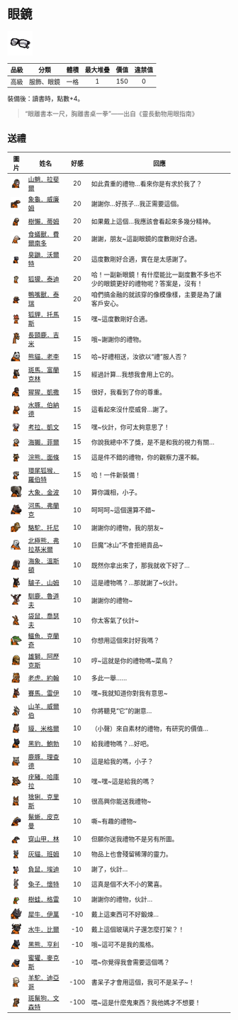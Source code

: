 # 眼鏡

![img](images/item_pic_JSYJ.png)

|品級|分類|體積|最大堆疊|價值|違禁值|
|:--:|:--:|:--:|:--:|:--:|:--:|
|高級|服飾、眼鏡|一格|1|150|0|

裝備後：讀書時，點數+4。

> “眼離書本一尺，胸離書桌一拳”——出自《靈長動物用眼指南》

## 送禮

|圖片|姓名|好感|回應|
|:--:|--|:--:|--|
|![img](images/Mandrill.png)|[山魈．拉斐爾](山魈．拉斐爾.md)|20|如此貴重的禮物…看來你是有求於我了？|
|![img](images/Tortoise.png)|[象龜．威廉姆](象龜．威廉姆.md)|20|謝謝你…好孩子…我正需要這個。|
|![img](images/sloth.png)|[樹懶．蒂姆](樹懶．蒂姆.md)|20|如果戴上這個…我應該會看起來多幾分精神。|
|![img](images/Anteater.png)|[食蟻獸．費爾南多](食蟻獸．費爾南多.md)|20|謝謝，朋友\~這副眼鏡的度數剛好合適。|
|![img](images/skunk.png)|[臭鼬．沃爾特](臭鼬．沃爾特.md)|20|這度數剛好合適，實在是太感謝了。|
|![img](images/meerkat.png)|[狐獴．泰迪](狐獴．泰迪.md)|20|哈！一副新眼鏡！有什麼能比一副度數不多也不少的眼鏡更好的禮物呢？答案是，沒有！|
|![img](images/platypus.png)|[鴨嘴獸．泰瑞](鴨嘴獸．泰瑞.md)|20|咱們搞金融的就該穿的像模像樣，主要是為了讓客戶安心。|
|![img](images/fox.png)|[狐貍．托馬斯](狐貍．托馬斯.md)|15|嘿\~這度數剛好合適。|
|![img](images/giraffe.png)|[長頸鹿．吉米](長頸鹿．吉米.md)|15|哦\~謝謝你的禮物。|
|![img](images/panda.png)|[熊貓．老李](熊貓．老李.md)|15|哈\~好禮相送，汝欲以“禮”服人否？|
|![img](images/zebra.png)|[斑馬．富蘭克林](斑馬．富蘭克林.md)|15|經過計算…我想我會用上它的。|
|![img](images/chimpanzee.png)|[猩猩．凱撒](猩猩．凱撒.md)|15|很好，我看到了你的尊重。|
|![img](images/Capybara.png)|[水豚．伯納德](水豚．伯納德.md)|15|這看起來沒什麼威脅…謝了。|
|![img](images/Koala.png)|[考拉．凱文](考拉．凱文.md)|15|嘿\~伙計，你可太夠意思了！|
|![img](images/SeaOtter.png)|[海獺．菲爾](海獺．菲爾.md)|15|你說我總中不了獎，是不是和我的視力有關…|
|![img](images/Raccoon.png)|[浣熊．面條](浣熊．面條.md)|15|這是件不錯的禮物，你的觀察力還不賴。|
|![img](images/RingTailedLemur.png)|[環尾狐猴．羅伯特](環尾狐猴．羅伯特.md)|15|哈！一件新裝備！|
|![img](images/elephant.png)|[大象．金波](大象．金波.md)|10|算你識相，小子。|
|![img](images/hippopotamus.png)|[河馬．弗蘭克](河馬．弗蘭克.md)|10|呵呵呵\~這個還算不錯\~|
|![img](images/camel.png)|[駱駝．托尼](駱駝．托尼.md)|10|謝謝你的禮物，我的朋友\~|
|![img](images/PolarBear.png)|[北極熊．弗拉基米爾](北極熊．弗拉基米爾.md)|10|巨魔“冰山”不會拒絕貢品\~|
|![img](images/walrus.png)|[海象．溫斯頓](海象．溫斯頓.md)|10|既然你拿出來了，那我就收下好了…|
|![img](images/donkey.png)|[驢子．山姆](驢子．山姆.md)|10|這是禮物嗎？…那就謝了\~伙計。|
|![img](images/reindeer.png)|[馴鹿．魯道夫](馴鹿．魯道夫.md)|10|謝謝你的禮物\~|
|![img](images/kangaroo.png)|[袋鼠．喬瑟夫](袋鼠．喬瑟夫.md)|10|你太客氣了伙計\~|
|![img](images/crocodile.png)|[鱷魚．克蘭奇](鱷魚．克蘭奇.md)|10|你想用這個來討好我嗎？|
|![img](images/lion.png)|[雄獅．阿歷克斯](雄獅．阿歷克斯.md)|10|哼\~這就是你的禮物嗎\~菜鳥？|
|![img](images/tiger.png)|[老虎．約翰](老虎．約翰.md)|10|多此一舉……|
|![img](images/horse.png)|[賽馬．雷伊](賽馬．雷伊.md)|10|嘿\~我就知道你對我有意思\~|
|![img](images/goat.png)|[山羊．威爾伯](山羊．威爾伯.md)|10|你將聽見“它”的謝意…|
|![img](images/tapir.png)|[貘．米格爾](貘．米格爾.md)|10|（小聲）來自素材的禮物，有研究的價值…|
|![img](images/BlackPanther.png)|[黑豹．鮑勃](黑豹．鮑勃.md)|10|給我禮物嗎？…好吧。|
|![img](images/DeerDolphin.png)|[鹿豚．理查德](鹿豚．理查德.md)|10|這是給我的嗎，小子？|
|![img](images/Warthog.png)|[疣豬．哈庫拉](疣豬．哈庫拉.md)|10|嘿\~嘿\~這是給我的嗎？|
|![img](images/Lynx.png)|[猞猁．克里斯](猞猁．克里斯.md)|10|很高興你能送我禮物\~|
|![img](images/MarineIguana.png)|[鬣蜥．皮克曼](鬣蜥．皮克曼.md)|10|嘶\~有趣的禮物\~|
|![img](images/pangolin.png)|[穿山甲．林](穿山甲．林.md)|10|但願你送我禮物不是另有所圖。|
|![img](images/cat.png)|[灰貓．班姆](灰貓．班姆.md)|10|物品上也會殘留稀薄的靈力。|
|![img](images/Possum.png)|[負鼠．埃迪](負鼠．埃迪.md)|10|謝了，伙計…|
|![img](images/rabbit.png)|[兔子．懷特](兔子．懷特.md)|10|這真是個不大不小的驚喜。|
|![img](images/Treefrog.png)|[樹蛙．格雷](樹蛙．格雷.md)|10|謝謝你的禮物，伙計…|
|![img](images/rhinoceros.png)|[犀牛．伊萬](犀牛．伊萬.md)|-10|戴上這東西可不好鍛煉…|
|![img](images/AfricanBuffalo.png)|[水牛．比爾](水牛．比爾.md)|-10|戴上這個玻璃片子還怎麼打架？！|
|![img](images/BlackBear.png)|[黑熊．亨利](黑熊．亨利.md)|-10|哦\~這可不是我的風格。|
|![img](images/HoneyBadger.png)|[蜜獾．麥克斯](蜜獾．麥克斯.md)|-10|喂\~你覺得我會需要這個嗎？|
|![img](images/Alpaca.png)|[羊駝．迪亞哥](羊駝．迪亞哥.md)|-100|書呆子才會用這個，我可不是呆子\~！|
|![img](images/SpottedHyaena.png)|[斑鬣狗．文森特](斑鬣狗．文森特.md)|-100|喂\~這是什麼鬼東西？我他媽才不想要！|

